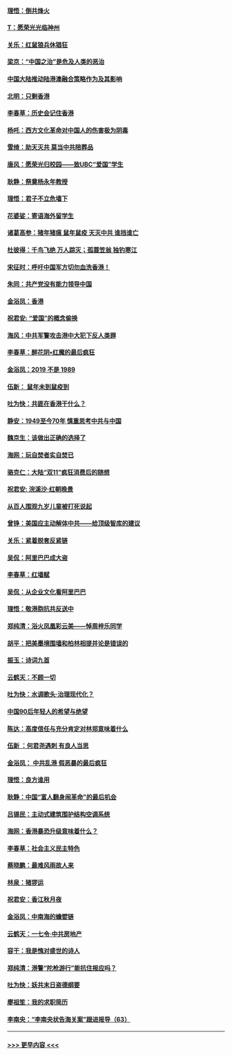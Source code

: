 #### [理悟：倒共烽火](../pages/nsc993/n11668844.md?t=11210022) 
#### [T：愿荣光光临神州](../pages/nsc993/n11668421.md?t=11210022) 
#### [关乐：红鼠狼兵休猖狂](../pages/nsc993/n11668378.md?t=11210022) 
#### [梁京：“中国之治”是危及人类的恶治](../pages/nsc993/n11668328.md?t=11210022) 
#### [中国大陆推动陆港澳融合策略作为及其影响](../pages/nsc993/n11668157.md?t=11210022) 
#### [北明：只剩香港](../pages/nsc993/n11668002.md?t=11210022) 
#### [李春草：历史会记住香港](../pages/nsc993/n11667927.md?t=11210022) 
#### [杨吒：西方文化革命对中国人的伤害极为阴毒](../pages/nsc993/n11664521.md?t=11210022) 
#### [雪绮：助天灭共 莫当中共陪葬品](../pages/nsc993/n11662650.md?t=11210022) 
#### [唐风：愿荣光归校园——致UBC“爱国”学生](../pages/nsc993/n11662194.md?t=11210022) 
#### [耿静：祭奠杨永年教授](../pages/nsc993/n11662514.md?t=11210022) 
#### [理悟：君子不立危墙下](../pages/nsc993/n11662172.md?t=11210022) 
#### [花婆娑：寄语海外留学生](../pages/nsc993/n11662121.md?t=11210022) 
#### [诸葛高参：猪年猪瘟 鼠年鼠疫 天灭中共 谁挡谁亡](../pages/nsc993/n11661980.md?t=11210022) 
#### [杜彼得：千鸟飞绝 万人踪灭；孤蓑笠翁 独钓寒江](../pages/nsc993/n11661170.md?t=11210022) 
#### [宋征时：呼吁中国军方切勿血洗香港！](../pages/nsc993/n11415318.md?t=11210022) 
#### [朱同：共产党没有能力领导中国](../pages/nsc993/n11660421.md?t=11210022) 
#### [金浴凤：香港](../pages/nsc993/n11660419.md?t=11210022) 
#### [祝君安: “爱国”的概念偷换](../pages/nsc993/n11659706.md?t=11210022) 
#### [海风：中共军警攻击港中大犯下反人类罪](../pages/nsc993/n11659632.md?t=11210022) 
#### [李春草：醉花阴•红魔的最后疯狂](../pages/nsc993/n11659287.md?t=11210022) 
#### [金浴凤：2019 不是 1989](../pages/nsc993/n11657663.md?t=11210022) 
#### [伍新： 鼠年未到鼠疫到](../pages/nsc993/n11655098.md?t=11210022) 
#### [吐为快：共匪在香港干什么？](../pages/nsc993/n11654891.md?t=11210022) 
#### [静安：1949至今70年 慎重思考中共与中国](../pages/nsc993/n11651244.md?t=11210022) 
#### [魏京生：该做出正确的选择了](../pages/nsc993/n11653084.md?t=11210022) 
#### [海网：玩自焚者实自焚已](../pages/nsc993/n11652423.md?t=11210022) 
#### [骆克仁：大陆“双11”疯狂消费后的随想](../pages/nsc993/n11652305.md?t=11210022) 
#### [祝君安: 浣溪沙·红朝晚景](../pages/nsc993/n11652258.md?t=11210022) 
#### [从百人围观九岁儿童被打死说起](../pages/nsc993/n11651030.md?t=11210022) 
#### [曾铮：美国应主动解体中共——给顶级智库的建议](../pages/nsc993/n11649888.md?t=11210022) 
#### [关乐：紧着脱套反紧链](../pages/nsc993/n11649069.md?t=11210022) 
#### [吴侃：阿里巴巴成大盗](../pages/nsc993/n11645523.md?t=11210022) 
#### [李春草：红墙赋](../pages/nsc993/n11646389.md?t=11210022) 
#### [吴侃：从企业文化看阿里巴巴](../pages/nsc993/n11645476.md?t=11210022) 
#### [理悟：敬港胞抗共反送中](../pages/nsc993/n11645466.md?t=11210022) 
#### [郑纯清：浴火凤凰彩云美——悼周梓乐同学](../pages/nsc993/n11645155.md?t=11210022) 
#### [胡平：把美墨境围墙和柏林相提并论是错误的](../pages/nsc993/n11645134.md?t=11210022) 
#### [振玉：诗词九首](../pages/nsc993/n11644081.md?t=11210022) 
#### [云鹤天：不顾一切](../pages/nsc993/n11643508.md?t=11210022) 
#### [吐为快：水调歌头·治理现代化？](../pages/nsc993/n11643485.md?t=11210022) 
#### [中国90后年轻人的希望与绝望](../pages/nsc993/n11642317.md?t=11210022) 
#### [陈达：高度信任与充分肯定对林郑意味着什么](../pages/nsc993/n11641441.md?t=11210022) 
#### [伍新 ：何君尧遇刺 有良人当思](../pages/nsc993/n11641503.md?t=11210022) 
#### [金浴凤： 中共乱港  假恶暴的最后疯狂](../pages/nsc993/n11641495.md?t=11210022) 
#### [理悟：良方谁用](../pages/nsc993/n11641463.md?t=11210022) 
#### [耿静：中国“富人翻身闹革命”的最后机会](../pages/nsc993/n11640655.md?t=11210022) 
#### [吕锡民：主动式建筑围护结构空调系统](../pages/nsc993/n11640168.md?t=11210022) 
#### [海网：香港暴恐升级意味着什么？](../pages/nsc993/n11635904.md?t=11210022) 
#### [李春草：社会主义民主特色](../pages/nsc993/n11634657.md?t=11210022) 
#### [蔡晓鹏：最难风雨故人来](../pages/nsc993/n11633145.md?t=11210022) 
#### [林泉：猪猡运](../pages/nsc993/n11631469.md?t=11210022) 
#### [祝君安：香江秋月夜](../pages/nsc993/n11631440.md?t=11210022) 
#### [金浴凤：中南海的蟾嬖链](../pages/nsc993/n11631290.md?t=11210022) 
#### [云鹤天：一七令·中共房地产](../pages/nsc993/n11630084.md?t=11210022) 
#### [容干：我是愧对盛世的诗人](../pages/nsc993/n11630059.md?t=11210022) 
#### [郑纯清：港警“陀枪游行”能抗住报应吗？](../pages/nsc993/n11629999.md?t=11210022) 
#### [吐为快：妖共末日盗德纲要](../pages/nsc993/n11628610.md?t=11210022) 
#### [廖祖笙：我的求职简历](../pages/nsc993/n11628492.md?t=11210022) 
#### [李南央：“李南央状告海关案”跟进报导（63）](../pages/nsc993/n11627039.md?t=11210022) 

----
#### [ >>> 更早内容 <<< ](../indexes/nsc993-earlier.md)
